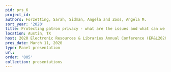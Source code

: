 ```yaml
---
pid: prs_6
project_id: 
authors: Forzetting, Sarah, Sidman, Angela and Zoss, Angela M.
sort_year: '2020'
title: Protecting patron privacy - what are the issues and what can we do?
location: Austin, TX
host: 2020 Electronic Resources & Libraries Annual Conference (ER&L2020)
pres_date: March 11, 2020
type: Panel presentation
url: 
order: '005'
collection: presentations
---
```

